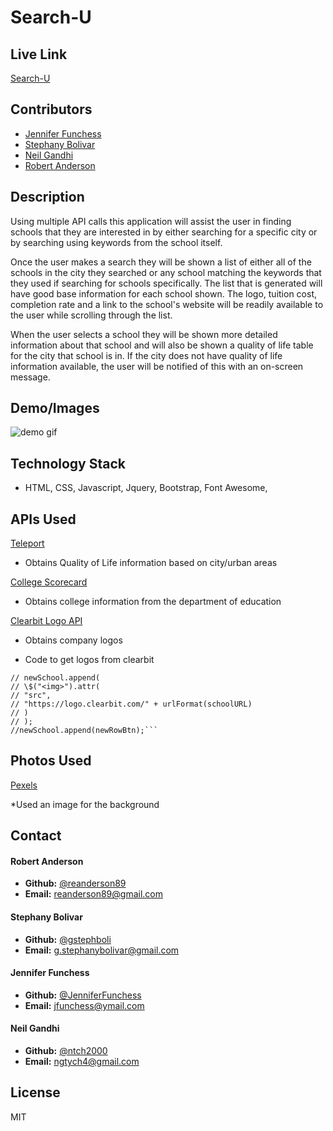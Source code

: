 # **Search-U**

## **Live Link**
[Search-U](https://gstephboli.github.io/searchu-project1/)

## **Contributors**
* [Jennifer Funchess](https://github.com/JenniferFunchess)
* [Stephany Bolivar](https://github.com/gstephboli)
* [Neil Gandhi](https://github.com/ntch2000)
* [Robert Anderson](https://github.com/reanderson89)

## **Description**
Using multiple API calls this application will assist the user in finding schools that they are interested in by either searching for a specific city or by searching using keywords from the school itself. 

Once the user makes a search they will be shown a list of either all of the schools in the city they searched or any school matching the keywords that they used if searching for schools specifically. The list that is generated will have good base information for each school shown. The logo, tuition cost, completion rate and a link to the school's website will be readily available to the user while scrolling through the list. 

When the user selects a school they will be shown more detailed information about that school and will also be shown a quality of life table for the city that school is in. If the city does not have quality of life information available, the user will be notified of this with an on-screen message. 

## **Demo/Images**
![demo gif]()

## **Technology Stack**
* HTML, CSS, Javascript, Jquery, Bootstrap, Font Awesome,

## **APIs Used**
[Teleport](https://developers.teleport.org/)

* Obtains Quality of Life information based on city/urban areas

[College Scorecard](https://collegescorecard.ed.gov/data/documentation/)

* Obtains college information from the department of education

[Clearbit Logo API](https://clearbit.com/docs?shell#logo-api)

* Obtains company logos

* Code to get logos from clearbit

````// clearbit api to add university logos
// newSchool.append(
// \$("<img>").attr(
// "src",
// "https://logo.clearbit.com/" + urlFormat(schoolURL)
// )
// );
//newSchool.append(newRowBtn);```
````
## **Photos Used**
[Pexels](https://www.pexels.com/)

*Used an image for the background 

## **Contact**

####  **Robert Anderson** 
*  **Github:** [@reanderson89](https://github.com/reanderson89)
*  **Email:** [reanderson89@gmail.com](reanderson89@gmail.com)

####  **Stephany Bolivar** 
*  **Github:** [@gstephboli](https://github.com/gstephboli)
*  **Email:** [g.stephanybolivar@gmail.com](g.stephanybolivar@gmail.com)

####  **Jennifer Funchess** 
*  **Github:** [@JenniferFunchess](https://github.com/JenniferFunchess)
*  **Email:** [jfunchess@ymail.com](jfunchess@ymail.com)

####  **Neil Gandhi** 
*  **Github:** [@ntch2000](https://github.com/ntch2000)
*  **Email:** [ngtych4@gmail.com](ngtych4@gmail.com)

## **License**
MIT
